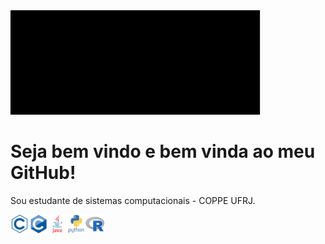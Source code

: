 <img src = "giphy.gif" width = "400px"> 

# Seja bem vindo e bem vinda ao meu GitHub!
Sou estudante de sistemas computacionais - COPPE UFRJ.


<div>
  
  
<img align="left" alt="C" width="30px" src="https://github.com/devicons/devicon/blob/master/icons/c/c-line.svg" />

<img align="left" alt="C++" width="30px" src="https://github.com/devicons/devicon/blob/master/icons/c/c-original.svg" />


<img align="left" alt="Java" width="30px" src="https://github.com/devicons/devicon/blob/master/icons/java/java-original-wordmark.svg" />

<img align="left" alt="Python" width="30px" src="https://github.com/devicons/devicon/blob/master/icons/python/python-original-wordmark.svg" />

<img align="left" alt="r" width="30px" src="https://github.com/devicons/devicon/blob/master/icons/r/r-original.svg" />

</div>
